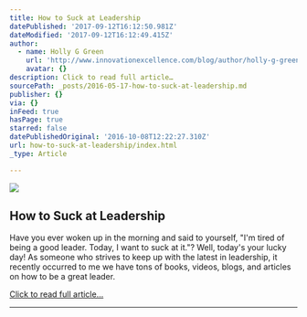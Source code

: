 ```yaml
---
title: How to Suck at Leadership
datePublished: '2017-09-12T16:12:50.981Z'
dateModified: '2017-09-12T16:12:49.415Z'
author:
  - name: Holly G Green
    url: 'http://www.innovationexcellence.com/blog/author/holly-g-green/'
    avatar: {}
description: Click to read full article…
sourcePath: _posts/2016-05-17-how-to-suck-at-leadership.md
publisher: {}
via: {}
inFeed: true
hasPage: true
starred: false
datePublishedOriginal: '2016-10-08T12:22:27.310Z'
url: how-to-suck-at-leadership/index.html
_type: Article

---
```

<article style=""><img src="https://s3-us-west-2.amazonaws.com/the-grid-img/p/5ae735b9e85b733f920e664986e480d2645a584e.jpg" /><h1>How to Suck at Leadership</h1><p>Have you ever woken up in the morning and said to yourself, "I'm tired of being a good leader. Today, I want to suck at it."? Well, today's your lucky day! As someone who strives to keep up with the latest in leadership, it recently occurred to me we have tons of books, videos, blogs, and articles on how to be a great leader.</p></article>

[Click to read full article...][0]

---



[0]: http://www.innovationexcellence.com/blog/2013/05/07/how-to-suck-at-leadership "Click to read full article..."